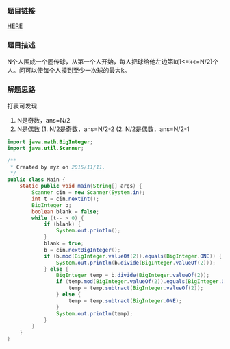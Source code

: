 ### 题目链接
<a href="http://acm.zju.edu.cn/onlinejudge/showProblem.do?problemId=1313">HERE</a>

### 题目描述
N个人围成一个圈传球，从第一个人开始，每人把球给他左边第k(1<=k<=N/2)个人。问可以使每个人摸到至少一次球的最大k。

### 解题思路
打表可发现
1. N是奇数，ans=N/2
2. N是偶数
 (1. N/2是奇数，ans=N/2-2
 (2. N/2是偶数，ans=N/2-1

``` java
import java.math.BigInteger;
import java.util.Scanner;

/**
 * Created by myz on 2015/11/11.
 */
public class Main {
    static public void main(String[] args) {
        Scanner cin = new Scanner(System.in);
        int t = cin.nextInt();
        BigInteger b;
        boolean blank = false;
        while (t-- > 0) {
            if (blank) {
                System.out.println();
            }
            blank = true;
            b = cin.nextBigInteger();
            if (b.mod(BigInteger.valueOf(2)).equals(BigInteger.ONE)) {
                System.out.println(b.divide(BigInteger.valueOf(2)));
            } else {
                BigInteger temp = b.divide(BigInteger.valueOf(2));
                if (temp.mod(BigInteger.valueOf(2)).equals(BigInteger.ONE)) {
                    temp = temp.subtract(BigInteger.valueOf(2));
                } else {
                    temp = temp.subtract(BigInteger.ONE);
                }
                System.out.println(temp);
            }
        }
    }
}
```